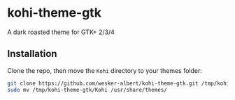 # kohi-theme-gtk

A dark roasted theme for GTK+ 2/3/4

## Installation

Clone the repo, then move the `Kohi` directory to your themes folder:

```bash
git clone https://github.com/wesker-albert/kohi-theme-gtk.git /tmp/kohi-theme-gtk && \
sudo mv /tmp/kohi-theme-gtk/Kohi /usr/share/themes/
```